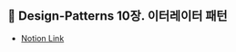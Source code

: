 ## 📒 Design-Patterns 10장. 이터레이터 패턴
* [Notion Link](https://plat2.notion.site/10-df60bd97b9fc4f1ca2dfb9ba0d110e79)